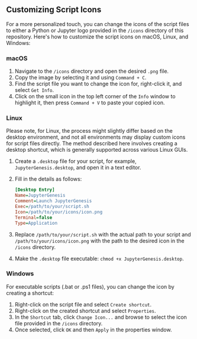 ## Customizing Script Icons

For a more personalized touch, you can change the icons of the script files to either a Python or Jupyter logo provided in the `/icons` directory of this repository. Here's how to customize the script icons on macOS, Linux, and Windows:

### macOS

1. Navigate to the `/icons` directory and open the desired `.png` file.
2. Copy the image by selecting it and using `Command + C`.
3. Find the script file you want to change the icon for, right-click it, and select `Get Info`.
4. Click on the small icon in the top left corner of the `Info` window to highlight it, then press `Command + V` to paste your copied icon.

### Linux

Please note, for Linux, the process might slightly differ based on the desktop environment, and not all environments may display custom icons for script files directly. The method described here involves creating a desktop shortcut, which is generally supported across various Linux GUIs.

1. Create a `.desktop` file for your script, for example, `JupyterGenesis.desktop`, and open it in a text editor.
2. Fill in the details as follows:

   ```ini
   [Desktop Entry]
   Name=JupyterGenesis
   Comment=Launch JupyterGenesis
   Exec=/path/to/your/script.sh
   Icon=/path/to/your/icons/icon.png
   Terminal=false
   Type=Application
   ```

3. Replace `/path/to/your/script.sh` with the actual path to your script and `/path/to/your/icons/icon.png` with the path to the desired icon in the `/icons` directory.
4. Make the `.desktop` file executable: `chmod +x JupyterGenesis.desktop`.

### Windows

For executable scripts (.bat or .ps1 files), you can change the icon by creating a shortcut:

1. Right-click on the script file and select `Create shortcut`.
2. Right-click on the created shortcut and select `Properties`.
3. In the `Shortcut` tab, click `Change Icon...` and browse to select the icon file provided in the `/icons` directory.
4. Once selected, click `OK` and then `Apply` in the properties window.

